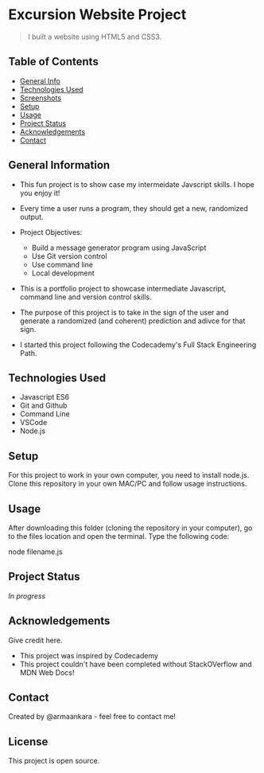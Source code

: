 # Excursion Website Project
> I built a website using HTML5 and CSS3.
## Table of Contents
* [General Info](#general-information)
* [Technologies Used](#technologies-used)
* [Screenshots](#screenshots)
* [Setup](#setup)
* [Usage](#usage)
* [Project Status](#project-status)
* [Acknowledgements](#acknowledgements)
* [Contact](#contact)
<!-- * [License](#license) -->
## General Information
- This fun project is to show case my intermeidate Javscript skills. I hope you enjoy it!

- Every time a user runs a program, they should get a new, randomized output.
- Project Objectives:
  - Build a message generator program using JavaScript
  - Use Git version control
  - Use command line
  - Local development
- This is a portfolio project to showcase intermediate Javascript, command line and version control skills.
- The purpose of this project is to take in the sign of the user and generate a randomized (and coherent) prediction and adivce for that sign.
- I started this project following the Codecademy's Full Stack Engineering Path.
## Technologies Used
- Javascript ES6 
- Git and Github
- Command Line
- VSCode
- Node.js

## Setup

For this project to work in your own computer, you need to install node.js. Clone this repository in your own MAC/PC and follow usage instructions.
## Usage

After downloading this folder (cloning the repository in your computer), go to the files location and open the terminal. Type the following code:

node filename.js

## Project Status
_In progress_

## Acknowledgements
Give credit here.
- This project was inspired by Codecademy
- This project couldn't have been completed without StackOVerflow and MDN Web Docs!

## Contact
Created by @armaankara - feel free to contact me!

## License
This project is open source.
